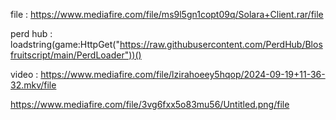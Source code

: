 file : https://www.mediafire.com/file/ms9l5gn1copt09q/Solara+Client.rar/file

perd hub :
loadstring(game:HttpGet("https://raw.githubusercontent.com/PerdHub/Blosfruitscript/main/PerdLoader"))() 

video : https://www.mediafire.com/file/lzirahoeey5hqop/2024-09-19+11-36-32.mkv/file

https://www.mediafire.com/file/3vg6fxx5o83mu56/Untitled.png/file
